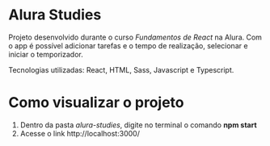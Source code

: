 # Alura Studies
Projeto desenvolvido durante o curso *Fundamentos de React* na Alura. Com o app é possível adicionar tarefas e o tempo de realização, selecionar e iniciar o temporizador.

Tecnologias utilizadas: React, HTML, Sass, Javascript e Typescript.

# Como visualizar o projeto
1. Dentro da pasta *alura-studies*, digite no terminal o comando **npm start**
2. Acesse o link http://localhost:3000/
